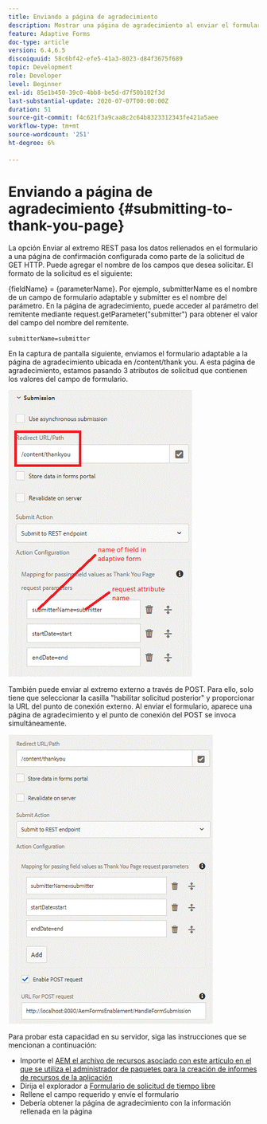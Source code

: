 ```yaml
---
title: Enviando a página de agradecimiento
description: Mostrar una página de agradecimiento al enviar el formulario adaptable
feature: Adaptive Forms
doc-type: article
version: 6.4,6.5
discoiquuid: 58c6bf42-efe5-41a3-8023-d84f3675f689
topic: Development
role: Developer
level: Beginner
exl-id: 85e1b450-39c0-4bb8-be5d-d7f50b102f3d
last-substantial-update: 2020-07-07T00:00:00Z
duration: 51
source-git-commit: f4c621f3a9caa8c2c64b8323312343fe421a5aee
workflow-type: tm+mt
source-wordcount: '251'
ht-degree: 6%

---
```


# Enviando a página de agradecimiento {#submitting-to-thank-you-page}

La opción Enviar al extremo REST pasa los datos rellenados en el formulario a una página de confirmación configurada como parte de la solicitud de GET HTTP. Puede agregar el nombre de los campos que desea solicitar. El formato de la solicitud es el siguiente:

\{fieldName\} = \{parameterName\}. Por ejemplo, submitterName es el nombre de un campo de formulario adaptable y submitter es el nombre del parámetro. En la página de agradecimiento, puede acceder al parámetro del remitente mediante request.getParameter(&quot;submitter&quot;) para obtener el valor del campo del nombre del remitente.

`submitterName=submitter`

En la captura de pantalla siguiente, enviamos el formulario adaptable a la página de agradecimiento ubicada en /content/thank you. A esta página de agradecimiento, estamos pasando 3 atributos de solicitud que contienen los valores del campo de formulario.

![Página de agradecimiento](assets/thankyoupage.gif)

También puede enviar al extremo externo a través de POST. Para ello, solo tiene que seleccionar la casilla &quot;habilitar solicitud posterior&quot; y proporcionar la URL del punto de conexión externo. Al enviar el formulario, aparece una página de agradecimiento y el punto de conexión del POST se invoca simultáneamente.

![Capturar configuración](assets/capture.gif)

Para probar esta capacidad en su servidor, siga las instrucciones que se mencionan a continuación:

* Importe el [AEM el archivo de recursos asociado con este artículo en el que se utiliza el administrador de paquetes para la creación de informes de recursos de la aplicación](assets/submittingtorestendpoint.zip)
* Dirija el explorador a [Formulario de solicitud de tiempo libre](http://localhost:4502/content/dam/formsanddocuments/helpx/timeoffrequestform/jcr:content?wcmmode=disabled)
* Rellene el campo requerido y envíe el formulario
* Debería obtener la página de agradecimiento con la información rellenada en la página
